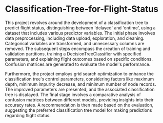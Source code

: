 # Classification-Tree-for-Flight-Status
This project revolves around the development of a classification tree to predict flight status, distinguishing between 'delayed' and 'ontime', using a dataset that includes various predictor variables. The initial phase involves data preprocessing, including data upload, exploration, and cleaning. Categorical variables are transformed, and unnecessary columns are removed. The subsequent steps encompass the creation of training and validation partitions, training a DecisionTreeClassifier with specified parameters, and explaining flight outcomes based on specific conditions. Confusion matrices are generated to evaluate the model's performance.

Furthermore, the project employs grid search optimization to enhance the classification tree's control parameters, considering factors like maximum depth, minimum impurity decrease, and minimum number of node records. The improved parameters are presented, and the associated classification tree is displayed. The final stage involves a comparative analysis of confusion matrices between different models, providing insights into their accuracy rates. A recommendation is then made based on the evaluation, suggesting the preferred classification tree model for making predictions regarding flight status.
